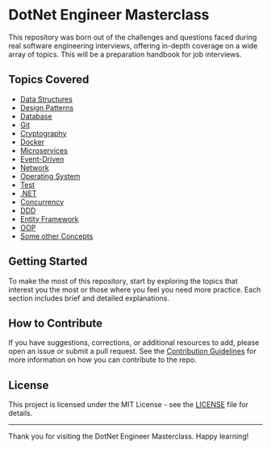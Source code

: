 # DotNet Engineer Masterclass

This repository was born out of the challenges and questions faced during real software engineering interviews, offering in-depth coverage on a wide array of topics. This will be a preparation handbook for job interviews.

## Topics Covered

- [Data Structures](Pages/Data%20Structures.md)
- [Design Patterns](Pages/Design%20Patterns.md)
- [Database](Pages/Database.md)
- [Git](Pages/Git.md)
- [Cryptography](Pages/Cryptography.md)
- [Docker](Pages/Docker.md)
- [Microservices](Pages/Microservices.md)
- [Event-Driven](Pages/Event-Driven.md)
- [Network](Pages/Network.md)
- [Operating System](Pages/Operating%20System.md)
- [Test](Pages/Test.md)
- [.NET](Pages/NET.md)
- [Concurrency](Pages/Concurrency.md)
- [DDD](Pages/DDD.md)
- [Entity Framework](Pages/Entity%20Framework.md)
- [OOP](Pages/OOP.md)
- [Some other Concepts](Pages/Concepts.md)

## Getting Started

To make the most of this repository, start by exploring the topics that interest you the most or those where you feel you need more practice. Each section includes brief and detailed explanations.

## How to Contribute

If you have suggestions, corrections, or additional resources to add, please open an issue or submit a pull request. See the [Contribution Guidelines](CONTRIBUTING.md) for more information on how you can contribute to the repo.

## License

This project is licensed under the MIT License - see the [LICENSE](LICENSE.md) file for details.

---

Thank you for visiting the DotNet Engineer Masterclass. Happy learning!
